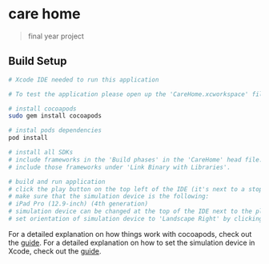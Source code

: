 # care home

> final year project

## Build Setup

``` bash
# Xcode IDE needed to run this application

# To test the application please open up the 'CareHome.xcworkspace' file

# install cocoapods
sudo gem install cocoapods

# instal pods dependencies
pod install

# install all SDKs
# include frameworks in the 'Build phases' in the 'CareHome' head file. 
# include those frameworks under 'Link Binary with Libraries'.

# build and run application 
# click the play button on the top left of the IDE (it's next to a stop/box button)
# make sure that the simulation device is the following:
# iPad Pro (12.9-inch) (4th generation)
# simulation device can be changed at the top of the IDE next to the play & pause buttons.
# set orientation of simulation device to 'Landscape Right' by clicking 'Device' and then 'Orientation' on the tool bar at the top of the screen.

```

For a detailed explanation on how things work with cocoapods, check out the [guide](https://guides.cocoapods.org/using/using-cocoapods.html). For a detailed explanation on how to set the simulation device in Xcode, check out the [guide](https://developer.apple.com/documentation/xcode/running_your_app_in_the_simulator_or_on_a_device).
